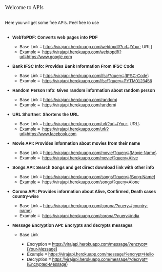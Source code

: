 <span style="font-family: verdana; font-size: large;">Welcome to APIs</span><div><br /></div><div><span style="font-family: arial;">Here you will get some free APIs. Feel free to use</span></div><div><br /></div><div><ul style="text-align: left;"><li><b><span style="font-family: arial;">WebToPDF: Converts web pages into PDF</span></b></li><ul><li><span style="font-family: arial;">Base Link = https://virajapi.herokuapp.com/webtopdf/?url={Your- URL}</span></li><li><span style="font-family: arial;">Example =&nbsp;&nbsp;<a href="https://virajapi.herokuapp.com/webtopdf/?url=https://www.google.com" target="_blank">https://virajapi.herokuapp.com/webtopdf/?url=https://www.google.com</a></span></li></ul></ul><ul style="text-align: left;"><li><b><span style="font-family: arial;">Bank IFSC Info: Provides Bank Information From IFSC Code</span></b></li><ul><li><span style="font-family: arial;">Base Link =&nbsp;https://virajapi.herokuapp.com/ifsc/?query={IFSC-Code}</span></li><li><span style="font-family: arial;">Example =&nbsp;&nbsp;<a href="https://virajapi.herokuapp.com/ifsc/?query=PYTM0123456" target="_blank">https://virajapi.herokuapp.com/ifsc/?query=PYTM0123456</a></span></li></ul></ul><div><ul><li><b><span style="font-family: arial;">Random Person Info: Gives random information about random person</span></b></li><ul><li><span style="font-family: arial;">Base Link =&nbsp;https://virajapi.herokuapp.com/random/</span></li><li><span style="font-family: arial;">Example =&nbsp;&nbsp;<a href="https://virajapi.herokuapp.com/random/" target="_blank">https://virajapi.herokuapp.com/random/</a></span></li></ul></ul><div><ul><li><b><span style="font-family: arial;">URL Shortner: Shortens the URL</span></b></li><ul><li><span style="font-family: arial;">Base Link =&nbsp;https://virajapi.herokuapp.com/url/?url={Your- URL}</span></li><li><span style="font-family: arial;">Example =&nbsp;&nbsp;<a href="https://virajapi.herokuapp.com/url/?url=https://www.facebook.com" target="_blank">https://virajapi.herokuapp.com/url/?url=https://www.facebook.com</a></span></li></ul></ul><div><ul><li><b><span style="font-family: arial;">Movie API: Provides information about movies from their name</span></b></li><ul><li><span style="font-family: arial;">Base Link =&nbsp;https://virajapi.herokuapp.com/movie/?query={Movie-Name}</span></li><li><span style="font-family: arial;">Example =&nbsp;&nbsp;<a href="https://virajapi.herokuapp.com/movie/?query=Alive" target="_blank">https://virajapi.herokuapp.com/movie/?query=Alive</a></span></li></ul></ul><div><ul><li><b><span style="font-family: arial;">Songs API: Search Songs and get direct download link with other info</span></b></li><ul><li><span style="font-family: arial;">Base Link =&nbsp;https://virajapi.herokuapp.com/songs/?query={Song-Name}</span></li><li><span style="font-family: arial;">Example =&nbsp;&nbsp;<a href="https://virajapi.herokuapp.com/songs/?query=Alone" target="_blank">https://virajapi.herokuapp.com/songs/?query=Alone</a></span></li></ul></ul><div><ul><li><b><span style="font-family: arial;">Corona API: Provides information about Alive, Confirmed, Death cases country-wise</span></b></li><ul><li><span style="font-family: arial;">Base Link =&nbsp;https://virajapi.herokuapp.com/corona/?query={country-name}</span></li><li><span style="font-family: arial;">Example =&nbsp;&nbsp;<a href="https://virajapi.herokuapp.com/corona/?query=india" target="_blank">https://virajapi.herokuapp.com/corona/?query=india</a></span></li></ul></ul><div><ul style="text-align: left;"><li><b><span style="font-family: arial;">Message Encryption API: Encrypts and decrypts messages</span></b></li><ul><li><span style="font-family: arial;">Base Link</span></li><ul><li><span style="font-family: arial;">Encryption =&nbsp;https://virajapi.herokuapp.com/message/?encrypt={Your-Message}</span></li><li><span style="font-family: arial;">Example =&nbsp;<a href="https://virajapi.herokuapp.com/message/?encrypt=Hello" target="_blank">https://virajapi.herokuapp.com/message/?encrypt=Hello</a></span></li><li><span style="font-family: arial;">Decryption =&nbsp;https://virajapi.herokuapp.com/message/?decrypt={Encrypted-Message}</span></li></ul></ul></ul></div></div></div></div></div></div></div>
